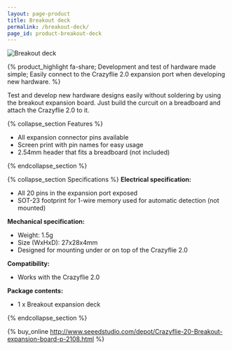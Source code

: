 ```yaml
---
layout: page-product
title: Breakout deck
permalink: /breakout-deck/
page_id: product-breakout-deck
---
```


<img class="pp-main-image-narrow"
     src="/images/breakout-deck.jpg"
     alt="Breakout deck"/>
     
{% product_highlight 
fa-share; 
Development and test of hardware made simple; 
Easily connect to the Crazyflie 2.0 expansion port when developing new hardware. 
%}

Test and develop new hardware designs easily without soldering by using
the breakout expansion board. Just build the curcuit on a breadboard
and attach the Crazyflie 2.0 to it.

<div class="pp-specs">

{% collapse_section Features %}
            <ul>
                <li>All expansion connector pins available</li>
                <li>Screen print with pin names for easy usage</li>
                <li>2.54mm header that fits a breadboard (not included)</li>
            </ul>
{% endcollapse_section %}

{% collapse_section Specifications %}
            <strong>Electrical specification:</strong>
            <ul>
                <li>All 20 pins in the expansion port exposed</li>
                <li>SOT-23 footprint for 1-wire memory used for automatic
                    detection (not mounted)
                </li>
            </ul>
            <strong>Mechanical specification:</strong>
            <ul>
                <li>Weight: 1.5g</li>
                <li>Size (WxHxD): 27x28x4mm</li>
                <li>Designed for mounting under or on top of the Crazyflie 2.0
                </li>
            </ul>
            <strong>Compatibility:</strong>
            <ul>
                <li>Works with the Crazyflie 2.0</li>
            </ul>
            <strong>Package contents:</strong>
            <ul>
                <li>1 x Breakout expansion deck</li>
            </ul>
{% endcollapse_section %}

</div>

{% buy_online http://www.seeedstudio.com/depot/Crazyflie-20-Breakout-expansion-board-p-2108.html %}
